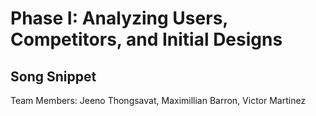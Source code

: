 # Phase I: Analyzing Users, Competitors, and Initial Designs

## Song Snippet
Team Members: Jeeno Thongsavat, Maximillian Barron, Victor Martinez

